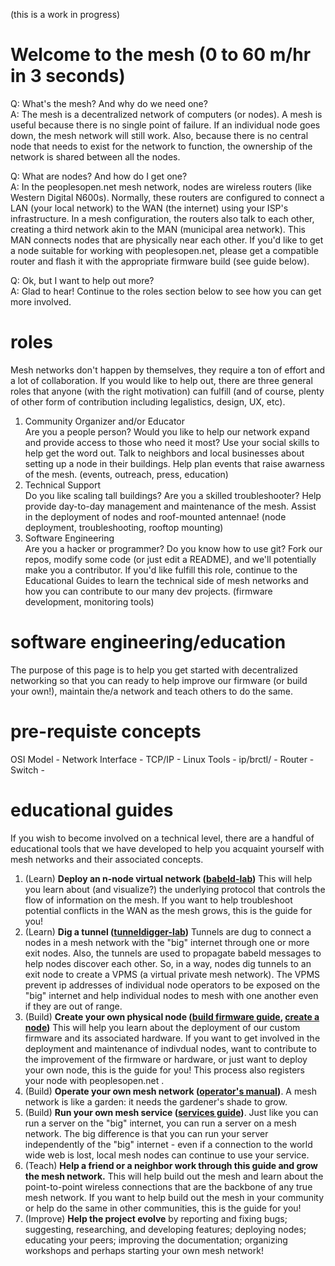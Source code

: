 (this is a work in progress)  

# Welcome to the mesh (0 to 60 m/hr in 3 seconds)  
Q: What's the mesh? And why do we need one?  
A: The mesh is a decentralized network of computers (or nodes). A mesh is useful because there is no single point of failure. If an individual node goes down, the mesh network will still work. Also, because there is no central node that needs to exist for the network to function, the ownership of the network is shared between all the nodes.

Q: What are nodes? And how do I get one?  
A:  In the peoplesopen.net mesh network, nodes are wireless routers (like Western Digital N600s). Normally, these routers are configured to connect a LAN (your local network) to the WAN (the internet) using your ISP's infrastructure. In a mesh configuration, the routers also talk to each other, creating a third network akin to the MAN (municipal area network). This MAN connects nodes that are physically near each other. If you'd like to get a node suitable for working with peoplesopen.net, please get a compatible router and flash it with the appropriate firmware build (see guide below).

Q: Ok, but I want to help out more?  
A: Glad to hear! Continue to the roles section below to see how you can get more involved.   

# roles  
Mesh networks don't happen by themselves, they require a ton of effort and a lot of collaboration. If you would like to help out, there are three general roles that anyone (with the right motivation) can fulfill (and of course, plenty of other form of contribution including legalistics, design, UX, etc).  
 1. Community Organizer and/or Educator  
      Are you a people person? Would you like to help our network expand and provide access to those who need it most? Use your social skills to help get the word out. Talk to neighbors and local businesses about setting up a node in their buildings. Help plan events that raise awarness of the mesh. (events, outreach, press, education)  
 2. Technical Support   
      Do you like scaling tall buildings? Are you a skilled troubleshooter? Help provide day-to-day management and maintenance of the mesh. Assist in the deployment of nodes and roof-mounted antennae! (node deployment, troubleshooting, rooftop mounting)  
 3. Software Engineering   
      Are you a hacker or programmer? Do you know how to use git? Fork our repos, modify some code (or just edit a README), and we'll potentially make you a contributor. If you'd like fulfill this role, continue to the Educational Guides to learn the technical side of mesh networks and how you can contribute to our many dev projects. (firmware development, monitoring tools)  
 
# software engineering/education  
 
The purpose of this page is to help you get started with decentralized networking so that you can ready to help improve our firmware (or build your own!), maintain the/a network and teach others to do the same.
 
# pre-requiste concepts

OSI Model -
Network Interface - 
TCP/IP -
Linux Tools - ip/brctl/ -
Router -
Switch -
 
# educational guides  
If you wish to become involved on a technical level, there are a handful of educational tools that we have developed to help you acquaint yourself with mesh networks and their associated concepts.  
   
 1. (Learn) **Deploy an n-node virtual network ([babeld-lab](https://github.com/sudomesh/babeld-lab))** This will help you learn about (and visualize?) the underlying protocol that controls the flow of information on the mesh. If you want to help troubleshoot potential conflicts in the WAN as the mesh grows, this is the guide for you!  
 2. (Learn) **Dig a tunnel ([tunneldigger-lab](https://github.com/sudomesh/tunneldigger-lab))** Tunnels are dug to connect a nodes in a mesh network with the "big" internet through one or more exit nodes. Also, the tunnels are used to propagate babeld messages to help nodes discover each other. So, in a way, nodes dig tunnels to an exit node to create a VPMS (a virtual private mesh network). The VPMS prevent ip addresses of individual node operators to be exposed on the "big" internet and help individual nodes to mesh with one another even if they are out of range.
 2. (Build) **Create your own physical node ([build firmware guide](https://github.com/sudomesh/sudowrt-firmware), [create a node](https://peoplesopen.net/walkthrough))**  This will help you learn about the deployment of our custom firmware and its associated hardware. If you want to get involved in the deployment and maintenance of indivdual nodes, want to contribute to the improvement of the firmware or hardware, or just want to deploy your own node, this is the guide for you! This process also registers your node with peoplesopen.net .
 2. (Build) **Operate your own mesh network ([operator's manual](https://github.com/sudomesh/babeld-lab/blob/master/operator_manual.md))**. A mesh network is like a garden: it needs the gardener's shade to grow. 
 2. (Build) **Run your own mesh service ([services guide](https://github.com/sudomesh/babeld-lab/blob/master/services_guide.md))**. Just like you can run a server on the "big" internet, you can run a server on a mesh network. The big difference is that you can run your server independently of the "big" internet - even if a connection to the world wide web is lost, local mesh nodes can continue to use your service. 
 3. (Teach) **Help a friend or a neighbor work through this guide and grow the mesh network.** This will help build out the mesh and learn about the point-to-point wireless connections that are the backbone of any true mesh network. If you want to help build out the mesh in your community or help do the same in other communities, this is the guide for you! 
 4. (Improve) **Help the project evolve** by reporting and fixing bugs; suggesting, researching, and developing features; deploying nodes; educating your peers; improving the documentation; organizing workshops and perhaps starting your own mesh network!
 
